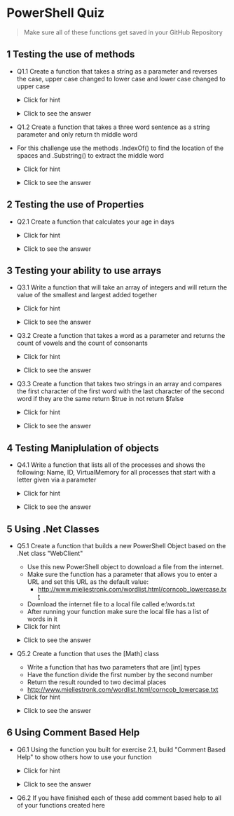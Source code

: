 <!--
    <details><summary>Click for hint</summary><Strong> 

    ``` 
    HINT
    ```
    </Strong></details> 
    <details><summary>Click to see the answer</summary><Strong> 
    
    ```
    ANSWER
    ```
    </Strong></details> 
-->
 
# PowerShell Quiz

  > Make sure all of these functions get saved in your GitHub Repository 

## 1 Testing the use of methods

- Q1.1 Create a function that takes a string as a parameter and reverses the case, upper case changed to lower case and lower case changed to upper case


    <details><summary>Click for hint</summary><Strong> 

    ``` 
    Think about the following:
    - How do I test each character for upper or lower case
    - How do I invert the current case of each character
    - Make sure you enter a string that has upper and lower case to test the function fully
    ```
    </Strong></details> 
    <details><summary>Click to see the answer</summary><Strong> 
    
    ```PowerShell
    function ReverseCase {
      Param ([string]$InitialString)
      [string]$RevCaseString = ''
      0..($InitialString.length - 1) | ForEach-Object {
        if ($InitialString[$_].ToString().ToUpper() -ceq $InitialString[$_].ToString()) {$RevCaseString += $InitialString[$_].ToString().ToLower()}
        else {$RevCaseString += $InitialString[$_].ToString().ToUpper()}
      }
      return $RevCaseString
    }
    ReverseCase -InitialString "tHISiSAsTRING"

    ```
    </Strong></details> 

- Q1.2 Create a function that takes a three word sentence as a string parameter and only return th middle word
- For this challenge use the methods .IndexOf() to find the location of the spaces and .Substring() to extract the middle word 

  <details><summary>Click for hint</summary><Strong> 

  ``` 
  If your parameter value was "Three Blind Mice"
  How can you return just the word "Blind" 
  ```
  </Strong></details> 
  <details><summary>Click to see the answer</summary><Strong> 
    
  ```PowerShell
  function Find-MiddleWord {
    Param ([string]$Sentence = 'Three Blind Mice' )
      
    $IndexMidWord = $Sentence.IndexOf(' ') + 1
    $IndexEndMidWord = $Sentence.IndexOf(' ',$IndexMidWord)
    $WordLength = $IndexEndMidWord - $IndexMidWord
    $MiddleWord = $Sentence.Substring($IndexMidWord,$WordLength)
    Return $MiddleWord
  }
    Find-MiddleWord -Sentence "Three Blind Mice"

  ```
  </Strong></details> 
   
## 2 Testing the use of Properties

- Q2.1 Create a function that calculates your age in days

    <details><summary>Click for hint</summary><Strong> 

    ``` 
    Create a function that:
    - takes your date of bith as a parameter, enter the date like this "15-Sep-1990"
    - convert the date string into a [datetime] object
    - calculate your age
    - convert age into days
    ```
    </Strong></details> 
    <details><summary>Click to see the answer</summary><Strong> 
    
    ```PowerShell
    function Get-AgeInDays {
      Param ([datetime]$DateOfBirth)
      $Now = Get-Date
      $Age = $Now - $DateOfBirth
      return $Age.Days
    }

    Get-AgeInDays -DateOfBirth "15-sep-1990"
    ```
    </Strong></details> 


## 3 Testing your ability to use arrays

- Q3.1 Write a function that will take an array of integers and will return the value of the smallest and largest added together

    <details><summary>Click for hint</summary><Strong> 

    ``` 
    Think about
    - the easiest ways to find the smallest and largest values in the array
    - return the value of the two numbers added together
    ```
    </Strong></details> 
    <details><summary>Click to see the answer</summary><Strong> 
    
    ```PowerShell
    function Get-Smallest {
      Param ([int[]]$IntArray)
      $SortedArray = $IntArray | Sort-Object 
      return ($SortedArray[0] + $SortedArray[-1])
    }

    Get-Smallest -IntArray 45,3,22,12,1,455
    ```
    </Strong></details> 
    
- Q3.2 Create a function that takes a word as a parameter and returns the count of vowels and the count of consonants

    <details><summary>Click for hint</summary><Strong> 

    ``` 
    Consider:
    - How to test if each character is a vowel or a consonant 
    - How to count how many of each exist in the string
    ```
    </Strong></details> 
    <details><summary>Click to see the answer</summary><Strong> 
    
    ```PowerShell
    function ConsonantsVowels {
      Param ([string]$Word)
      $Consonants = 0
      $Vowels = 0
      $ConList = 'b','c','d','f','g','h','j','k','l','m','n','p','q','r','s','t','v','w','x','y','z'
      $VowList = 'a','e','i','o','u'
      $Word.ToCharArray() | ForEach-Object {
        if ($_ -in $VowList) {$Vowels++}
        elseif ($_ -in $ConList) {$Consonants++} 
      }
      return "Consonants = $Consonants, Vowels = $Vowels"
    }

    ConsonantsVowels -Word "Thisisastring"
    ```
    </Strong></details> 
    
- Q3.3 Create a function that takes two strings in an array and compares the first character of the first word with the last character of the second word if they are the same return $true in not return $false

    <details><summary>Click for hint</summary><Strong> 

    ``` 
    Consider:
    - How to get the first and last characters of two words
    - How to compare string values
    - When entering an array of strings for this function use this format 
      - "FirstWord","SecondWord"   NOT "FirstWord,SecondWord"
    ```
    </Strong></details> 
    <details><summary>Click to see the answer</summary><Strong> 
    
    ```PowerShell
    function CompareFirstLast {
      param ([string[]]$TwoWords)
      if ($TwoWords[0][0] -eq $TwoWords[1][-1]) {$Result = $true}
      else {$Result = $false}
      return $Result
    }

    CompareFirstLast -TwoWords bill,lob
    ```
    </Strong></details> 
    
    

## 4 Testing Maniplulation of objects

- Q4.1 Write a function that lists all of the processes and shows the following: Name, ID, VirtualMemory for all processes that start with a letter given via a parameter

    <details><summary>Click for hint</summary><Strong> 

    ``` 
    Think about:
    - what command filters the objects via a condition/test
    - what command restricts which properties will be displayed 
    ```
    </Strong></details> 
    <details><summary>Click to see the answer</summary><Strong> 
    
    ```PowerShell
    function Get-Proc {
      Param ([string]$StartingLetter = 'w')
      $Processes = Get-Process | 
        Where-Object {$_.Name -like "$StartingLetter*"}  |
        Select-Object -Property Name,Id,VirtualMemorySize
      return ($Processes)
    }

    Get-Proc -StartingLetter w    
    ```
    </Strong></details> 
    
## 5 Using .Net Classes

- Q5.1 Create a function that builds a new PowerShell Object based on the .Net class "WebClient" 
  - Use this new PowerShell object to download a file from the internet. 
  - Make sure the function has a parameter that allows you to enter a URL and set this URL as the default value:
    - http://www.mieliestronk.com/wordlist.html/corncob_lowercase.txt 
  - Download the internet file to a local file called e:\words.txt
  - After running your function make sure the local file has a list of words in it

  <details><summary>Click for hint</summary><Strong> 

  ``` 
  Think about:
  - How do we instantiate a .Net WebClient Object in PowerShell
  - What method in the object will help us achieve the desired outcome
  ```
  </Strong></details> 
  <details><summary>Click to see the answer</summary><Strong> 
  
  ```PowerShell
  function Get-WebFile {
    Param ([string]$URL = 'http://www.mieliestronk.com/corncob_lowercase.txt')
    $WebClient = [System.Net.WebClient]::DownloadFile($URL,'E:\words.txt')
  }

  Get-WebFile
  Get-Content E:\words.txt
  ```
  </Strong></details> 
  
- Q5.2 Create a function that uses the \[Math] class 
  - Write a function that has two parameters that are [int] types 
  - Have the function divide the first number by the second number
  - Return the result rounded to two decimal places
  - http://www.mieliestronk.com/wordlist.html/corncob_lowercase.txt 

  <details><summary>Click for hint</summary><Strong> 

  ``` 
  Think about:
  - How do you get help about .net classes
  - What method in the object will help us achieve the desired outcome
  ```
  </Strong></details> 
  <details><summary>Click to see the answer</summary><Strong> 
  
  ```PowerShell
  function Divide {
    Param (
      [int]$Number1, 
      [int]$Number2
    )
    
    $Result = $Number1 / $Number2
    $Rounded = [math]::Round($Result,2)
    return $Rounded
  }
  
  Divide -Number1 2341 -Number2 113  
  ```
  </Strong></details> 

## 6 Using Comment Based Help

- Q6.1 Using the function you built for exercise 2.1, build "Comment Based Help" to show others how to use your function

    <details><summary>Click for hint</summary><Strong> 

    ``` 
    To understand how to build Comment Based Help run the following command:
    Get-Help About_Comment_Based_Help and read the help page to help you learn how to produce the help content
    Make sure the Help content that you build has the following sections filled in:
    - Synopsis 
    - Description 
    - Parameter 
    - Example
    ```
    </Strong></details> 
    <details><summary>Click to see the answer</summary><Strong> 
    
    ```PowerShell
    function Get-AgeInDays { 
      <#
        .Synopsis
           Takes your birthdate and calculates your age in days
        .DESCRIPTION
           This script accepts a parameter as a datetime object and using the current date
           calculates how old you are in days
        .EXAMPLE
           Get-AgeInDays -DateOfBirth '20-Jun-1979'
        .Parameter DateOfBirth
           This must be your date of birth entered in this format '20-Jun-1979' it will then use
           this date to discover how old you are in days 
      #>
      Param ([datetime]$DateOfBirth)
      $Now = Get-Date
      $Age = $Now - $DateOfBirth
      return $Age.Days
    }
    
    # Now to test the help
    Get-Help -Full Get-AgeInDays 
    ```
    </Strong></details>
    
- Q6.2 If you have finished each of these add comment based help to all of your functions created here    
